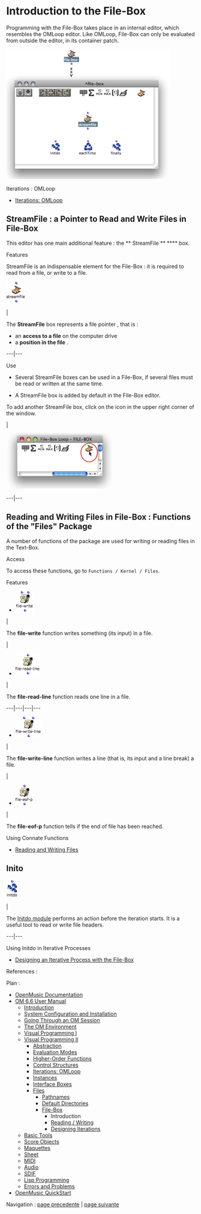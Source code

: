 # Introduction to the File-Box

Programming with the File-Box takes place in an internal editor, which
resembles the OMLoop editor. Like OMLoop, File-Box can only be evaluated from
outside the editor, in its container patch.

![](../res/file-box1.png)

Iterations : OMLoop

  * [Iterations: OMLoop](OMLoop)

## StreamFile : a Pointer to Read and Write Files in File-Box

This editor has one main additional feature : the  ** StreamFile ** **** box.

Features

StreamFile is an indispensable element for the File-Box : it is required to
read from a file, or write to a file.

![](../res/streamfile_icon.png)

|

The **StreamFile** box represents a file pointer , that is :

  * an **access to a file** on the computer drive
  * a **position in the file** . 

  
---|---  
  
Use

  * Several StreamFile boxes can be used in a File-Box, if several files must be read or written at the same time. 

  * A StreamFile box is added by default in the File-Box editor. 

To add another StreamFile box, click on the icon in the upper right corner of
the window.

|

![](../res/addfilebox.png)  
  
---|---  
  
## Reading and Writing Files in File-Box : Functions of the "Files" Package

A number of functions of the package are used for writing or reading files in
the Text-Box.

Access

To access these functions, go to `Functions / Kernel / Files`.

Features

  * ![](../res/write_icon.png)

|

The  **file-write** function writes something (its input) in a file.

|

  * ![](../res/readline_icon.png)

|

The  **file-read-line** function reads one line in a file.  
  
---|---|---|---  
  
  * ![](../res/writeline_icon.png)

|

The  **file-write-line** function writes a line (that is, its input and a line
break) a file.

|

  * ![](../res/eof_icon.png)

|

The **file-eof-p** function tells if the end of file has been reached.  
  
Using Connate Functions

  * [Reading and Writing Files](ReadingWriting)

## Inito

![](../res/init_icon.png)

|

The [Initdo module](LoopEvaluators) performs an action before the
iteration starts. It is a useful tool to read or write file headers.  
  
---|---  
  
Using Initdo in Iterative Processes

  * [Designing an Iterative Process with the File-Box](FileBoxIterations)

References :

Plan :

  * [OpenMusic Documentation](OM-Documentation)
  * [OM 6.6 User Manual](OM-User-Manual)
    * [Introduction](00-Sommaire)
    * [System Configuration and Installation](Installation)
    * [Going Through an OM Session](Goingthrough)
    * [The OM Environment](Environment)
    * [Visual Programming I](BasicVisualProgramming)
    * [Visual Programming II](AdvancedVisualProgramming)
      * [Abstraction](Abstraction)
      * [Evaluation Modes](EvalModes)
      * [Higher-Order Functions](HighOrder)
      * [Control Structures](Control)
      * [Iterations: OMLoop](OMLoop)
      * [Instances](Instances)
      * [Interface Boxes](InterfaceBoxes)
      * [Files](Files)
        * [Pathnames](Pathnames)
        * [Default Directories](DefDirectories)
        * [File-Box](File-Box)
          * Introduction
          * [Reading / Writing](ReadingWriting)
          * [Designing Iterations](FileBoxIterations)
    * [Basic Tools](BasicObjects)
    * [Score Objects](ScoreObjects)
    * [Maquettes](Maquettes)
    * [Sheet](Sheet)
    * [MIDI](MIDI)
    * [Audio](Audio)
    * [SDIF](SDIF)
    * [Lisp Programming](Lisp)
    * [Errors and Problems](errors)
  * [OpenMusic QuickStart](QuickStart-Chapters)

Navigation : [page precedente](File-Box "page précédente\(File-Box\)") |
[page suivante](ReadingWriting "page suivante\(Reading / Writing\)")

